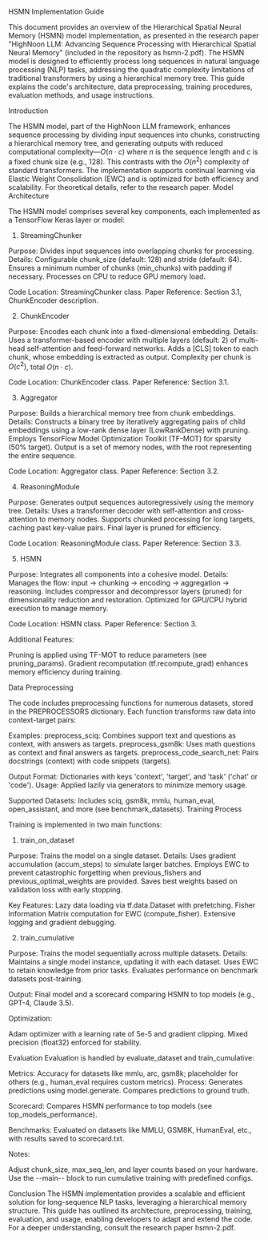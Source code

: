 HSMN Implementation Guide

This document provides an overview of the Hierarchical Spatial Neural Memory (HSMN) model implementation, as presented in the research paper "HighNoon LLM: Advancing Sequence Processing with Hierarchical Spatial Neural Memory" (included in the repository as hsmn-2.pdf). The HSMN model is designed to efficiently process long sequences in natural language processing (NLP) tasks, addressing the quadratic complexity limitations of traditional transformers by using a hierarchical memory tree. This guide explains the code's architecture, data preprocessing, training procedures, evaluation methods, and usage instructions.

Introduction

The HSMN model, part of the HighNoon LLM framework, enhances sequence processing by dividing input sequences into chunks, constructing a hierarchical memory tree, and generating outputs with reduced computational complexity—$O(n \cdot c)$ where $n$ is the sequence length and $c$ is a fixed chunk size (e.g., 128). This contrasts with the $O(n^2)$ complexity of standard transformers. The implementation supports continual learning via Elastic Weight Consolidation (EWC) and is optimized for both efficiency and scalability. For theoretical details, refer to the research paper.
Model Architecture

The HSMN model comprises several key components, each implemented as a TensorFlow Keras layer or model:

1. StreamingChunker

Purpose: Divides input sequences into overlapping chunks for processing.
Details:
Configurable chunk_size (default: 128) and stride (default: 64).
Ensures a minimum number of chunks (min_chunks) with padding if necessary.
Processes on CPU to reduce GPU memory load.


Code Location: StreamingChunker class.
Paper Reference: Section 3.1, ChunkEncoder description.

2. ChunkEncoder

Purpose: Encodes each chunk into a fixed-dimensional embedding.
Details:
Uses a transformer-based encoder with multiple layers (default: 2) of multi-head self-attention and feed-forward networks.
Adds a [CLS] token to each chunk, whose embedding is extracted as output.
Complexity per chunk is $O(c^2)$, total $O(n \cdot c)$.


Code Location: ChunkEncoder class.
Paper Reference: Section 3.1.

3. Aggregator

Purpose: Builds a hierarchical memory tree from chunk embeddings.
Details:
Constructs a binary tree by iteratively aggregating pairs of child embeddings using a low-rank dense layer (LowRankDense) with pruning.
Employs TensorFlow Model Optimization Toolkit (TF-MOT) for sparsity (50% target).
Output is a set of memory nodes, with the root representing the entire sequence.


Code Location: Aggregator class.
Paper Reference: Section 3.2.

4. ReasoningModule

Purpose: Generates output sequences autoregressively using the memory tree.
Details:
Uses a transformer decoder with self-attention and cross-attention to memory nodes.
Supports chunked processing for long targets, caching past key-value pairs.
Final layer is pruned for efficiency.


Code Location: ReasoningModule class.
Paper Reference: Section 3.3.

5. HSMN

Purpose: Integrates all components into a cohesive model.
Details:
Manages the flow: input → chunking → encoding → aggregation → reasoning.
Includes compressor and decompressor layers (pruned) for dimensionality reduction and restoration.
Optimized for GPU/CPU hybrid execution to manage memory.


Code Location: HSMN class.
Paper Reference: Section 3.

Additional Features:

Pruning is applied using TF-MOT to reduce parameters (see pruning_params).
Gradient recomputation (tf.recompute_grad) enhances memory efficiency during training.

Data Preprocessing

The code includes preprocessing functions for numerous datasets, stored in the PREPROCESSORS dictionary. Each function transforms raw data into context-target pairs:

Examples:
preprocess_sciq: Combines support text and questions as context, with answers as targets.
preprocess_gsm8k: Uses math questions as context and final answers as targets.
preprocess_code_search_net: Pairs docstrings (context) with code snippets (targets).


Output Format: Dictionaries with keys 'context', 'target', and 'task' ('chat' or 'code').
Usage: Applied lazily via generators to minimize memory usage.

Supported Datasets: Includes sciq, gsm8k, mmlu, human_eval, open_assistant, and more (see benchmark_datasets).
Training Process

Training is implemented in two main functions:

1. train_on_dataset

Purpose: Trains the model on a single dataset.
Details:
Uses gradient accumulation (accum_steps) to simulate larger batches.
Employs EWC to prevent catastrophic forgetting when previous_fishers and previous_optimal_weights are provided.
Saves best weights based on validation loss with early stopping.


Key Features:
Lazy data loading via tf.data.Dataset with prefetching.
Fisher Information Matrix computation for EWC (compute_fisher).
Extensive logging and gradient debugging.



2. train_cumulative

Purpose: Trains the model sequentially across multiple datasets.
Details:
Maintains a single model instance, updating it with each dataset.
Uses EWC to retain knowledge from prior tasks.
Evaluates performance on benchmark datasets post-training.


Output: Final model and a scorecard comparing HSMN to top models (e.g., GPT-4, Claude 3.5).

Optimization:

Adam optimizer with a learning rate of 5e-5 and gradient clipping.
Mixed precision (float32) enforced for stability.

Evaluation
Evaluation is handled by evaluate_dataset and train_cumulative:

Metrics: Accuracy for datasets like mmlu, arc, gsm8k; placeholder for others (e.g., human_eval requires custom metrics).
Process:
Generates predictions using model.generate.
Compares predictions to ground truth.


Scorecard: Compares HSMN performance to top models (see top_models_performance).

Benchmarks: Evaluated on datasets like MMLU, GSM8K, HumanEval, etc., with results saved to scorecard.txt.

Notes:

Adjust chunk_size, max_seq_len, and layer counts based on your hardware.
Use the --main-- block to run cumulative training with predefined configs.

Conclusion
The HSMN implementation provides a scalable and efficient solution for long-sequence NLP tasks, leveraging a hierarchical memory structure. This guide has outlined its architecture, preprocessing, training, evaluation, and usage, enabling developers to adapt and extend the code. For a deeper understanding, consult the research paper hsmn-2.pdf.

